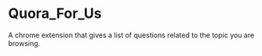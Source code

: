 # Quora_For_Us
A chrome extension that gives a list of questions related to the topic you are browsing.

